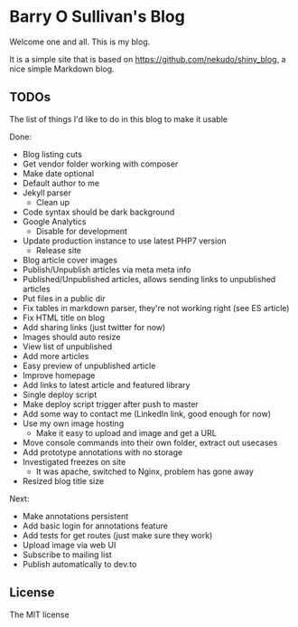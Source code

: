 # Barry O Sullivan's Blog
Welcome one and all. This is my blog.

It is a simple site that is based on https://github.com/nekudo/shiny_blog, a nice simple Markdown blog.

## TODOs
The list of things I'd like to do in this blog to make it usable

Done:
- Blog listing cuts
- Get vendor folder working with composer
- Make date optional
- Default author to me
- Jekyll parser
  -  Clean up 
- Code syntax should be dark background 
- Google Analytics
  - Disable for development
- Update production instance to use latest PHP7 version
    - Release site
- Blog article cover images
- Publish/Unpublish articles via meta meta info
- Published/Unpublished articles, allows sending links to unpublished articles
- Put files in a public dir
- Fix tables in markdown parser, they're not working right (see ES article)
- Fix HTML title on blog
- Add sharing links (just twitter for now)
- Images should auto resize
- View list of unpublished
- Add more articles
- Easy preview of unpublished article
- Improve homepage
- Add links to latest article and featured library
- Single deploy script
- Make deploy script trigger after push to master
- Add some way to contact me (LinkedIn link, good enough for now)
- Use my own image hosting
    - Make it easy to upload and image and get a URL
- Move console commands into their own folder, extract out usecases
- Add prototype annotations with no storage
- Investigated freezes on site
    - It was apache, switched to Nginx, problem has gone away
- Resized blog title size

Next:
- Make annotations persistent
- Add basic login for annotations feature
- Add tests for get routes (just make sure they work)
- Upload image via web UI
- Subscribe to mailing list
- Publish automatically to dev.to


## License

The MIT license